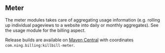 Meter
-----

The meter modules takes care of aggregating usage information (e.g. rolling up individual pageviews to a website into daily or monthly aggregates).
See the usage module for the billing aspect.

Release builds are available on [Maven Central](http://search.maven.org/#search%7Cga%7C1%7Cg%3A%22com.ning.billing%22%20AND%20a%3A%22killbill-meter%22) with coordinates `com.ning.billing:killbill-meter`.
